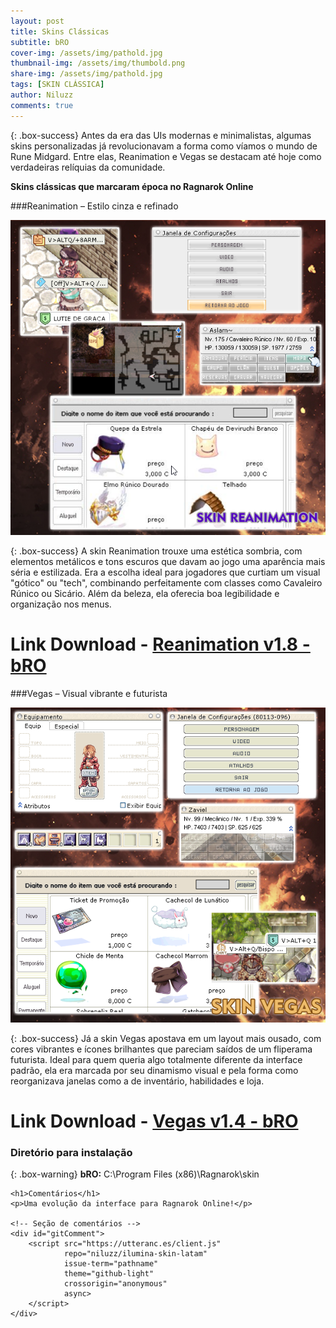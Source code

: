 ```yaml
---
layout: post
title: Skins Clássicas
subtitle: bRO
cover-img: /assets/img/pathold.jpg
thumbnail-img: /assets/img/thumbold.png
share-img: /assets/img/pathold.jpg
tags: [SKIN CLÁSSICA]
author: Niluzz
comments: true
---
```


{: .box-success}
Antes da era das UIs modernas e minimalistas, algumas skins personalizadas já revolucionavam a forma como víamos o mundo de Rune Midgard. Entre elas, Reanimation e Vegas se destacam até hoje como verdadeiras relíquias da comunidade.

**Skins clássicas que marcaram época no Ragnarok Online**

###Reanimation – Estilo cinza e refinado

![Reanimation](https://github.com/niluzz/ilumina-skin-latam/raw/main/assets/img/Reanimation.png)

{: .box-success}
A skin Reanimation trouxe uma estética sombria, com elementos metálicos e tons escuros que davam ao jogo uma aparência mais séria e estilizada. Era a escolha ideal para jogadores que curtiam um visual "gótico" ou "tech", combinando perfeitamente com classes como Cavaleiro Rúnico ou Sicário. Além da beleza, ela oferecia boa legibilidade e organização nos menus.

# Link Download - [Reanimation v1.8 - bRO](https://app.box.com/s/z4orledscih233isrws8zlac5nbyqtur)

###Vegas – Visual vibrante e futurista

![Vegas](https://github.com/niluzz/ilumina-skin-latam/raw/main/assets/img/Vegas.png)

{: .box-success}
Já a skin Vegas apostava em um layout mais ousado, com cores vibrantes e ícones brilhantes que pareciam saídos de um fliperama futurista. Ideal para quem queria algo totalmente diferente da interface padrão, ela era marcada por seu dinamismo visual e pela forma como reorganizava janelas como a de inventário, habilidades e loja.

# Link Download - [Vegas v1.4 - bRO](https://app.box.com/s/ec75jphdmjfxom8d096zs2cnea1bgzho)

### Diretório para instalação

{: .box-warning}
**bRO:** C:\Program Files (x86)\Ragnarok\skin


<html lang="pt-BR">
<head>
    <meta charset="UTF-8">
    <title>iLuminaX Skin</title>
</head>
<body>

    <h1>Comentários</h1>
    <p>Uma evolução da interface para Ragnarok Online!</p>

    <!-- Seção de comentários -->
    <div id="gitComment">
        <script src="https://utteranc.es/client.js"
                repo="niluzz/ilumina-skin-latam"
                issue-term="pathname"
                theme="github-light"
                crossorigin="anonymous"
                async>
        </script>
    </div>

</body>
</html>